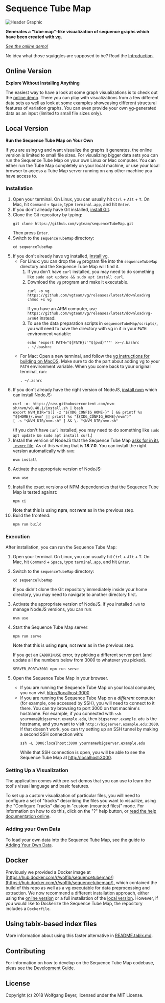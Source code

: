 # Sequence Tube Map

![Header Graphic](/images/header.png)

**Generates a "tube map"-like visualization of sequence graphs which have been created with [vg](https://github.com/vgteam/vg).**

*[See the online demo!](https://vgteam.github.io/sequenceTubeMap/)*

No idea what those squiggles are supposed to be? Read the [Introduction](doc/intro.md).

## Online Version
**Explore Without Installing Anything**

The easiest way to have a look at some graph visualizations is to check out the [online demo](https://vgteam.github.io/sequenceTubeMap/). There you can play with visualizations from a few different data sets as well as look at some examples showcasing different structural features of variation graphs. You can even provide your own [vg](https://github.com/vgteam/vg)-generated data as an input (limited to small file sizes only).

## Local Version
**Run the Sequence Tube Map on Your Own**

If you are using vg and want visualize the graphs it generates, the online version is limited to small file sizes. For visualizing bigger data sets you can run the Sequence Tube Map on your own Linux or Mac computer. You can either run the Tube Map completely on your local machine, or use your local browser to access a Tube Map server running on any other machine you have access to.

### Installation

1. Open your terminal. On Linux, you can usually hit `Ctrl` + `Alt` + `T`. On Mac, hit `Command` + `Space`, type `terminal.app`, and hit `Enter`.
2. If you don't already have Git installed, [install Git](https://git-scm.com/book/en/v2/Getting-Started-Installing-Git).
3. Clone the Git repository by typing:
    ```
    git clone https://github.com/vgteam/sequenceTubeMap.git
    ```
    Then press `Enter`.
4. Switch to the `sequenceTubeMap` directory:
    ```
    cd sequenceTubeMap
    ```
5. If you don't already have vg installed, [install vg](https://github.com/vgteam/vg?tab=readme-ov-file#installation).
    - For Linux: you can drop the `vg` program file into the `sequenceTubeMap` directory and the Sequence Tube Map will find it.
        1. If you don't have `curl` installed, you may need to do something like `sudo apt update && sudo apt install curl`.
        2. Download the `vg` program and make it executable.
            ```
            curl -o vg https://github.com/vgteam/vg/releases/latest/download/vg
            chmod +x vg
            ```
            If you have an ARM computer, use `https://github.com/vgteam/vg/releases/latest/download/vg-arm64` instead.
        3. To use the data preparation scripts in `sequenceTubeMap/scripts/`, you will need to have the directory with vg in it in your `PATH` environment variable:
            ```
            echo 'export PATH="${PATH}:'"$(pwd)"'"' >>~/.bashrc
            . ~/.bashrc
            ```
    - For Mac: Open a new terminal, and follow the [vg instructions for building on MacOS](https://github.com/vgteam/vg?tab=readme-ov-file#building-on-macos). Make sure to do the part about adding vg to your `PATH` environment variable. When you come back to your original terminal, run:
        ```
        . ~/.zshrc
        ```
6. If you don't already have the right version of NodeJS, [install nvm](https://github.com/nvm-sh/nvm?tab=readme-ov-file#install--update-script) which can install NodeJS:
    ```
    curl -o- https://raw.githubusercontent.com/nvm-sh/nvm/v0.40.1/install.sh | bash
    export NVM_DIR="$([ -z "${XDG_CONFIG_HOME-}" ] && printf %s "${HOME}/.nvm" || printf %s "${XDG_CONFIG_HOME}/nvm")"
    [ -s "$NVM_DIR/nvm.sh" ] && \. "$NVM_DIR/nvm.sh"
    ```
    (If you don't have `curl` installed, you may need to do something like `sudo apt update && sudo apt install curl`.)
7. Install the version of NodeJS that the Sequence Tube Map [asks for in its `.nvmrc` file](https://github.com/vgteam/sequenceTubeMap/blob/master/.nvmrc). As of this writing that is **18.7.0**. You can install the right version automatically with `nvm`:
    ```
    nvm install
    ```
8. Activate the appropriate version of NodeJS:
    ```
    nvm use
    ```
9. Install the exact versions of NPM dependencies that the Sequence Tube Map is tested against:
    ```
    npm ci
    ```
    Note that this is using **npm**, not **nvm** as in the previous step.
10. Build the frontend:
    ```
    npm run build
    ```

### Execution

After installation, you can run the Sequence Tube Map:

1. Open your terminal. On Linux, you can usually hit `Ctrl` + `Alt` + `T`. On Mac, hit `Command` + `Space`, type `terminal.app`, and hit `Enter`.
2. Switch to the `sequenceTubeMap` directory:
    ```
    cd sequenceTubeMap
    ```
    If you didn't clone the Git repository immediately inside your home directory, you may need to navigate to another directory first.
3. Activate the appropriate version of NodeJS. If you installed `nvm` to manage NodeJS versions, you can run:
    ```
    nvm use
    ```
4. Start the Sequence Tube Map server:
    ```
    npm run serve
    ```
    Note that this is using **npm**, not **nvm** as in the previous step.

    If you get an `EADDRINUSE` error, try picking a different server port (and update all the numbers below from 3000 to whatever you picked).
    ```
    SERVER_PORT=3001 npm run serve
    ```
5. Open the Sequence Tube Map in your browser.
    - If you are running the Sequence Tube Map on your local computer, you can visit [http://localhost:3000](http://localhost:3000).
    - If you are running the Sequence Tube Map on a *different* computer (for example, one accessed by SSH), you will need to connect to it there. You can try browsing to port 3000 on that machine's hostname. For example, if you connected with `ssh yourname@bigserver.example.edu`, then `bigserver.example.edu` is the hostname, and you want to visit `http://bigserver.example.edu:3000`. If that doesn't work, you can try setting up an SSH tunnel by making a second SSH connection with:
        ```
        ssh -L 3000:localhost:3000 yourname@bigserver.example.edu
        ```
        While that SSH connection is open, you will be able to see the Sequence Tube Map at [http://localhost:3000](http://localhost:3000).

### Setting Up a Visualization

The application comes with pre-set demos that you can use to learn the tool's visual language and basic features.

To set up a custom visualization of particular files, you will need to configure a set of "tracks" describing the files you want to visualize, using the "Configure Tracks" dialog in "custom (mounted files)" mode. For information on how to do this, click on the "?" help button, or [read the help documentation online](public/help/help.md).

### Adding your Own Data

To load your own data into the Sequence Tube Map, see the guide to [Adding Your Own Data](doc/data.md).

## Docker

Previously we provided a Docker image at [https://hub.docker.com/r/wolfib/sequencetubemap/](https://hub.docker.com/r/wolfib/sequencetubemap/), which contained the build of this repo as well as a vg executable for data preprocessing and extraction. We now recommend a different installation approach, either using the [online version](#online-version) or a full installation of the [local version](#local-version). However, if you would like to Dockerize the Sequence Tube Map, the repository includes a `Dockerfile`.

## Using tabix-based index files

More information about using this faster alternative in [README.tabix.md](README.tabix.md).

## Contributing

For information on how to develop on the Sequence Tube Map codebase, pleas see the [Development Guide](doc/development.md).

## License

Copyright (c) 2018 Wolfgang Beyer, licensed under the MIT License.
